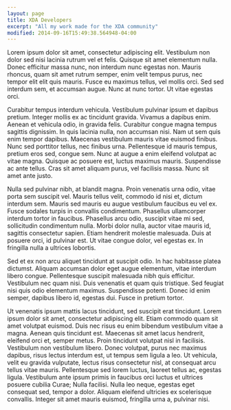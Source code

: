 ```yaml
---
layout: page
title: XDA Developers
excerpt: "All my work made for the XDA community"
modified: 2014-09-16T15:49:38.564948-04:00
---
```


Lorem ipsum dolor sit amet, consectetur adipiscing elit. Vestibulum non dolor sed nisi lacinia rutrum vel et felis. Quisque sit amet elementum nulla. Donec efficitur massa nunc, non interdum nunc egestas non. Mauris rhoncus, quam sit amet rutrum semper, enim velit tempus purus, nec tempor elit elit quis mauris. Fusce eu maximus tellus, vel mollis orci. Sed sed interdum sem, et accumsan augue. Nunc at nunc tortor. Ut vitae egestas orci.

Curabitur tempus interdum vehicula. Vestibulum pulvinar ipsum et dapibus pretium. Integer mollis ex ac tincidunt gravida. Vivamus a dapibus enim. Aenean et vehicula odio, in gravida felis. Curabitur congue magna tempus sagittis dignissim. In quis lacinia nulla, non accumsan nisi. Nam ut sem quis enim tempor dapibus. Maecenas vestibulum mauris vitae euismod finibus. Nunc sed porttitor tellus, nec finibus urna. Pellentesque id mauris tempus, pretium eros sed, congue sem. Nunc at augue a enim eleifend volutpat ac vitae magna. Quisque ac posuere est, luctus maximus mauris. Suspendisse ac ante tellus. Cras sit amet aliquam purus, vel facilisis massa. Nunc sit amet ante justo.

Nulla sed pulvinar nibh, at blandit magna. Proin venenatis urna odio, vitae porta sem suscipit vel. Mauris tellus velit, commodo id nisi et, dictum interdum sem. Mauris sed mauris eu augue vestibulum faucibus eu vel ex. Fusce sodales turpis in convallis condimentum. Phasellus ullamcorper interdum tortor in faucibus. Phasellus arcu odio, suscipit vitae mi sed, sollicitudin condimentum nulla. Morbi dolor nulla, auctor vitae mauris id, sagittis consectetur sapien. Etiam hendrerit molestie malesuada. Duis at posuere orci, id pulvinar est. Ut vitae congue dolor, vel egestas ex. In fringilla nulla a ultrices lobortis.

Sed et ex non arcu aliquet tincidunt at suscipit odio. In hac habitasse platea dictumst. Aliquam accumsan dolor eget augue elementum, vitae interdum libero congue. Pellentesque suscipit malesuada nibh quis efficitur. Vestibulum nec quam nisi. Duis venenatis et quam quis tristique. Sed feugiat nisi quis odio elementum maximus. Suspendisse potenti. Donec id enim semper, dapibus libero id, egestas dui. Fusce in pretium tortor.

Ut venenatis ipsum mattis lacus tincidunt, sed suscipit erat tincidunt. Lorem ipsum dolor sit amet, consectetur adipiscing elit. Etiam commodo quam sit amet volutpat euismod. Duis nec risus eu enim bibendum vestibulum vitae a magna. Aenean quis tincidunt est. Maecenas sit amet lacus hendrerit, eleifend orci et, semper metus. Proin tincidunt volutpat nisl in facilisis. Vestibulum non vestibulum libero. Donec volutpat, purus nec maximus dapibus, risus lectus interdum est, ut tempus sem ligula a leo. Ut vehicula, velit eu gravida vulputate, lectus risus consectetur nisl, at consequat arcu tellus vitae mauris. Pellentesque sed lorem luctus, laoreet tellus ac, egestas ligula. Vestibulum ante ipsum primis in faucibus orci luctus et ultrices posuere cubilia Curae; Nulla facilisi. Nulla leo neque, egestas eget consequat sed, tempor a dolor. Aliquam eleifend ultricies ex scelerisque convallis. Integer sit amet mauris euismod, fringilla urna a, pulvinar nisi.